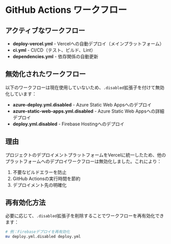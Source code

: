 # GitHub Actions ワークフロー

## アクティブなワークフロー

- **deploy-vercel.yml** - Vercelへの自動デプロイ（メインプラットフォーム）
- **ci.yml** - CI/CD（テスト、ビルド、Lint）
- **dependencies.yml** - 依存関係の自動更新

## 無効化されたワークフロー

以下のワークフローは現在使用していないため、`.disabled`拡張子を付けて無効化しています：

- **azure-deploy.yml.disabled** - Azure Static Web Appsへのデプロイ
- **azure-static-web-apps.yml.disabled** - Azure Static Web Appsへの詳細デプロイ
- **deploy.yml.disabled** - Firebase Hostingへのデプロイ

## 理由

プロジェクトのデプロイメントプラットフォームをVercelに統一したため、他のプラットフォームへのデプロイワークフローは無効化しました。これにより：

1. 不要なビルドエラーを防止
2. GitHub Actionsの実行時間を節約
3. デプロイメント先の明確化

## 再有効化方法

必要に応じて、`.disabled`拡張子を削除することでワークフローを再有効化できます：

```bash
# 例：Firebaseデプロイを再有効化
mv deploy.yml.disabled deploy.yml
```